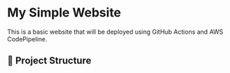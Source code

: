 # My Simple Website

This is a basic website that will be deployed using GitHub Actions and AWS CodePipeline.

## 📁 Project Structure

